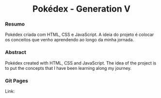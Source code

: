 <h1 align="center"> <strong>Pokédex - Generation V</strong> </h1>

<h3 align="left"> <strong>Resumo</strong> </h3>
<p align="left">
Pokédex criada com HTML, CSS e JavaScript. A ideia do projeto é colocar os conceitos que venho aprendendo ao longo da minha jornada.
</p>

<h3 align="left"> <strong>Abstract</strong> </h3>
<p>
Pokédex created with HTML, CSS and JavaScript. The idea of the project is to put the concepts that I have been learning along my journey.
</p>

<h3 align="left"> <strong>Git Pages</strong> </h3>
<p align="left">
Link: 
</p>